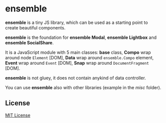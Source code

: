 # ensemble

**ensemble** is a tiny JS library, which can be used as a starting point to create beautiful components.

**ensemble** is the foundation for **ensemble Modal**, **ensemble Lightbox** and **ensemble SocialShare**.

It is a JavaScript module with 5 main classes: **base** class, **Compo** wrap around node `Element` \[DOM\], **Data** wrap around `ensemble.Compo` element, **Event** wrap around `Event` \[DOM\], **Snap** wrap around `DocumentFragment` \[DOM\].

**ensemble** is not gluey, it does not contain anykind of data controller.

You can use **ensemble** also with other libraries (example in the *misc* folder).


## License

[MIT License](LICENSE)
